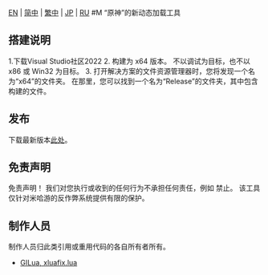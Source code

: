 [EN](README.md) | [简中](README_zh-CN.md) | [繁中](README_zh-TW.md) | [JP](README_ja-JP.md) | [RU](README_ru-RU.md)
#M
 “原神”的新动态加载工具

 ## 搭建说明
 1.下载Visual Studio社区2022
 2. 构建为 x64 版本。 不以调试为目标，也不以 x86 或 Win32 为目标。
 3. 打开解决方案的文件资源管理器时，您将发现一个名为“x64”的文件夹。 在那里，您可以找到一个名为“Release”的文件夹，其中包含构建的文件。

 ## 发布
 下载最新版本[此处](https://github.com/kindawindytoday/Minty-Releases/releases)。

 ## 免责声明
 免责声明！ 我们对您执行或收到的任何行为不承担任何责任，例如 禁止。 该工具仅针对米哈游的反作弊系统提供有限的保护。

 ## 制作人员
 制作人员归此类引用或重用代码的各自所有者所有。
 - [GILua, xluafix.lua](https://github.com/azzu0/GILua)